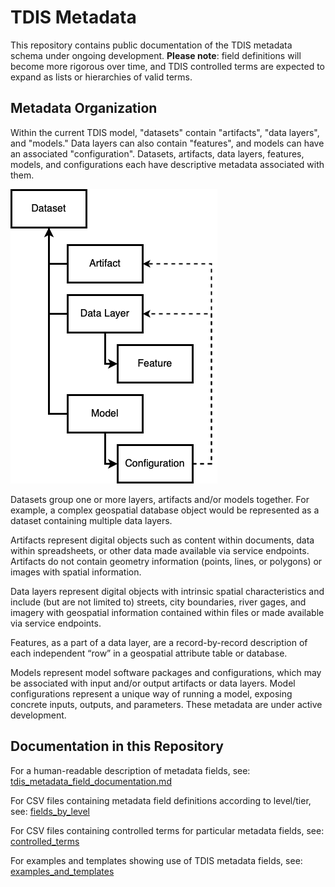# TDIS Metadata
This repository contains public documentation of the TDIS metadata schema under ongoing development. 
**Please note**: field definitions will become more rigorous over time, and TDIS controlled terms are expected to expand as lists or hierarchies of valid terms.

## Metadata Organization
Within the current TDIS model, "datasets" contain "artifacts", "data layers", and "models." Data layers can also contain "features", and models can have an associated "configuration". Datasets, artifacts, data layers, features, models, and configurations each have descriptive metadata associated with them.  

![TDIS Model Diagram](https://github.com/TexasDIS/metadata/blob/main/visuals/tdis-model-diagram.png)

Datasets group one or more layers, artifacts and/or models together. For example, a complex geospatial database object would be represented as a dataset containing multiple data layers.

Artifacts represent digital objects such as content within documents, data within spreadsheets, or other data made available via service endpoints. Artifacts do not contain geometry information (points, lines, or polygons) or images with spatial information. 

Data layers represent digital objects with intrinsic spatial characteristics and include (but are not limited to) streets, city boundaries, river gages, and imagery with geospatial information contained within files or made available via service endpoints. 

Features, as a part of a data layer, are a record-by-record description of each independent “row” in a geospatial attribute table or database. 

Models represent model software packages and configurations, which may be associated with input and/or output artifacts or data layers. Model configurations represent a unique way of running a model, exposing concrete inputs, outputs, and parameters. These metadata are under active development.

## Documentation in this Repository

For a human-readable description of metadata fields, see: [tdis_metadata_field_documentation.md](https://github.com/TexasDIS/metadata/blob/main/tdis_metadata_field_documentation.md)

For CSV files containing metadata field definitions according to level/tier, see: [fields_by_level](https://github.com/TexasDIS/metadata/tree/main/fields_by_level)

For CSV files containing controlled terms for particular metadata fields, see: [controlled_terms](https://github.com/TexasDIS/metadata/tree/main/controlled_terms)

For examples and templates showing use of TDIS metadata fields, see: [examples_and_templates](https://github.com/TexasDIS/metadata/tree/main/examples_and_templates)
